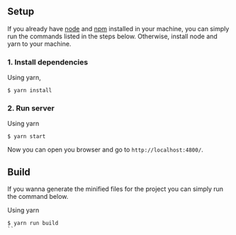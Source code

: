 ## Setup

If you already have [node](https://nodejs.org/en/) and [npm](https://www.npmjs.com/get-npm?utm_source=house&utm_medium=homepage&utm_campaign=free%20orgs&utm_term=Install%20npm) installed in your machine, you can simply run the commands listed in the steps below. Otherwise, install node and yarn to your machine.

### 1. Install dependencies

Using yarn,

```
$ yarn install
```

### 2. Run server

Using yarn

```
$ yarn start
```

Now you can open you browser and go to `http://localhost:4800/`.

## Build

If you wanna generate the minified files for the project you can simply run the command below.

Using yarn

```
$ yarn run build
``
```
